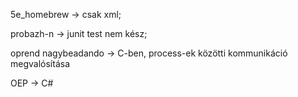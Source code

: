 5e_homebrew -> csak xml;

probazh-n -> junit test nem kész;

oprend nagybeadando -> C-ben, process-ek közötti kommunikáció megvalósítása

OEP -> C#
